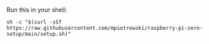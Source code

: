 Run this in your shell:

```
sh -c "$(curl -sSf https://raw.githubusercontent.com/mpiotrowski/raspberry-pi-zero-setup/main/setup.sh)"
```